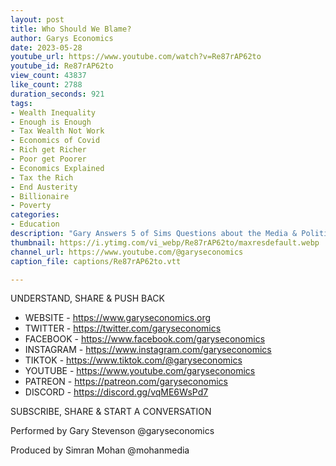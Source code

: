 ```yaml
---
layout: post
title: Who Should We Blame?
author: Garys Economics
date: 2023-05-28
youtube_url: https://www.youtube.com/watch?v=Re87rAP62to
youtube_id: Re87rAP62to
view_count: 43837
like_count: 2788
duration_seconds: 921
tags:
- Wealth Inequality
- Enough is Enough
- Tax Wealth Not Work
- Economics of Covid
- Rich get Richer
- Poor get Poorer
- Economics Explained
- Tax the Rich
- End Austerity
- Billionaire
- Poverty
categories:
- Education
description: "Gary Answers 5 of Sims Questions about the Media & Politics"
thumbnail: https://i.ytimg.com/vi_webp/Re87rAP62to/maxresdefault.webp
channel_url: https://www.youtube.com/@garyseconomics
caption_file: captions/Re87rAP62to.vtt

---
```


UNDERSTAND, SHARE & PUSH BACK

- WEBSITE - https://www.garyseconomics.org
- TWITTER  - https://twitter.com/garyseconomics
- FACEBOOK - https://www.facebook.com/garyseconomics
- INSTAGRAM  - https://www.instagram.com/garyseconomics
- TIKTOK - https://www.tiktok.com/@garyseconomics
- YOUTUBE -  https://www.youtube.com/garyseconomics
- PATREON - https://patreon.com/garyseconomics
- DISCORD - https://discord.gg/vqME6WsPd7

SUBSCRIBE, SHARE & START A CONVERSATION

Performed by Gary Stevenson
@garyseconomics

Produced by Simran Mohan
@mohanmedia
